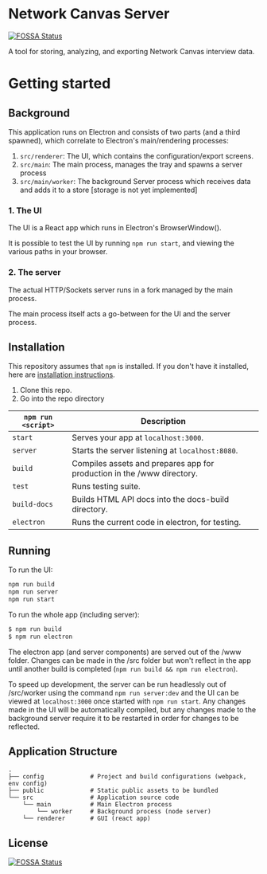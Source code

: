 # Network Canvas Server
[![FOSSA Status](https://app.fossa.io/api/projects/git%2Bgithub.com%2Fcodaco%2FServer.svg?type=shield)](https://app.fossa.io/projects/git%2Bgithub.com%2Fcodaco%2FServer?ref=badge_shield)


A tool for storing, analyzing, and exporting Network Canvas interview data.

# Getting started

## Background

This application runs on Electron and consists of two parts (and a third spawned), which correlate to Electron's main/rendering processes:

1. `src/renderer`: The UI, which contains the configuration/export screens.
1. `src/main`: The main process, manages the tray and spawns a server process
1. `src/main/worker`: The background Server process which receives data and adds it to a store [storage is not yet implemented]

### 1. The UI

The UI is a React app which runs in Electron's BrowserWindow().

It is possible to test the UI by running `npm run start`, and viewing the various paths in your browser.

### 2. The server

The actual HTTP/Sockets server runs in a fork managed by the main process.

The main process itself acts a go-between for the UI and the server process.

## Installation
This repository assumes that `npm` is installed. If you don't have it installed, here are [installation instructions](https://docs.npmjs.com/getting-started/installing-node).

1. Clone this repo.
2. Go into the repo directory

|`npm run <script>`|Description|
|------------------|-----------|
|`start`|Serves your app at `localhost:3000`.|
|`server`| Starts the server listening at `localhost:8080`.|
|`build`|Compiles assets and prepares app for production in the /www directory.|
|`test`|Runs testing suite.|
|`build-docs`|Builds HTML API docs into the docs-build directory.|
|`electron`|Runs the current code in electron, for testing.|

## Running

To run the UI:

```sh
npm run build
npm run server
npm run start
```

To run the whole app (including server):

```sh
$ npm run build
$ npm run electron
```

The electron app (and server components) are served out of the /www folder. Changes can be made in the /src folder but won't reflect in the app until another build is completed (`npm run build && npm run electron`).

To speed up development, the server can be run headlessly out of /src/worker using the command `npm run server:dev` and the UI can be viewed at `localhost:3000` once started with `npm run start`. Any changes made in the UI will be automatically compiled, but any changes made to the background server require it to be restarted in order for changes to be reflected.

## Application Structure

```
.
├── config             # Project and build configurations (webpack, env config)
├── public             # Static public assets to be bundled
└── src                # Application source code
    └── main           # Main Electron process
        └── worker     # Background process (node server)
    └── renderer       # GUI (react app)
```


## License
[![FOSSA Status](https://app.fossa.io/api/projects/git%2Bgithub.com%2Fcodaco%2FServer.svg?type=large)](https://app.fossa.io/projects/git%2Bgithub.com%2Fcodaco%2FServer?ref=badge_large)